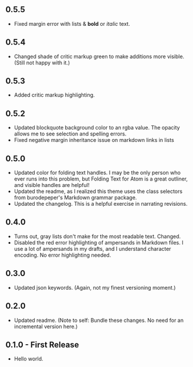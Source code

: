 ## 0.5.5
* Fixed margin error with lists & **bold** or *italic* text.

## 0.5.4
* Changed shade of critic markup green to make additions more visible. (Still not happy with it.)

## 0.5.3
* Added critic markup highlighting.

## 0.5.2
* Updated blockquote background color to an rgba value. The opacity allows me to see selection and spelling errors.
* Fixed negative margin inheritance issue on markdown links in lists

## 0.5.0
* Updated color for folding text handles. I may be the only person who ever runs into this problem, but Folding Text for Atom is a great outliner, and visible handles are helpful!
* Updated the readme, as I realized this theme uses the class selectors from burodepeper's Markdown grammar package.
* Updated the changelog. This is a helpful exercise in narrating revisions.

## 0.4.0
* Turns out, gray lists don't make for the most readable text. Changed.
* Disabled the red error highlighting of ampersands in Markdown files. I use a lot of ampersands in my drafts, and I understand character encoding. No error highlighting needed.

## 0.3.0
* Updated json keywords. (Again, not my finest versioning moment.)

## 0.2.0
* Updated readme. (Note to self: Bundle these changes. No need for an incremental version here.)

## 0.1.0 - First Release
* Hello world.
